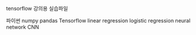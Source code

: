 tensorflow 강의용 실습파일

파이썬
numpy 
pandas
Tensorflow
linear regression
logistic regression
neural network
CNN
